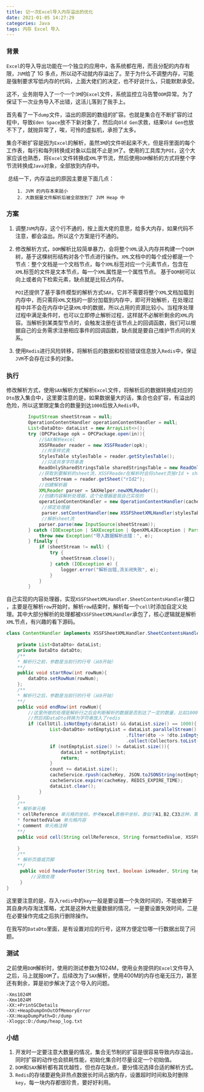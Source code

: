 ```yaml
---
title: 记一次Excel导入内存溢出的优化
date: 2021-01-05 14:27:29
categories: Java
tags: 内存 Excel 导入
---
```


### 背景

​		`Excel`的导入导出功能在一个独立的应用中，各系统都在用，而且分配的内存有限，`JVM`给了 1G 多点，所以动不动就内存溢出了。至于为什么不调整内存，可能是强制要求写低内存的代码，上面大佬们的决定，也不好说什么，只能默默承受。

​		这不，业务刚导入了一个一个`3M`的`Excel`文件，系统监控立马告警`OOM`异常。为了保证下一次业务导入不出错，这活儿落到了我手上。

​		首先看了一下`dump`文件，溢出的原因的数组的扩容。也就是集合在不断扩容的过程中，导致`Eden Space`放不下新对象了，然后向`Old Gen`求救，结果`Old Gen`也放不下了，就抛异常了，唉，可怜的虚拟机，承担了太多。

​		集合不断扩容是因为`Excel`的解析，虽然`3M`的文件听起来不大，但是将里面的每个工作表，每行和每列转换成对象以后就不止是`3M`了。使用的工具库为`POI`，这个大家应该也熟悉，将`Excel`文件转换成`XML`字节流，然后使用`DOM`解析的方式将整个字节流转换成`Java`对象，全部放到内存中。

​		总结一下，内存溢出的原因主要是下面几点：

		1. JVM 的内存本来就小
		2. 大数据量文件解析后被全部放到了 JVM Heap 中

### 方案

1. 调整`JVM`内存，这个行不通的，按上面大佬的意思，给多大内存，如果代码不注意，都会溢出。所以这个方案是行不通的。

2. 修改解析方式，`DOM`解析比较简单暴力，会将整个`XML`读入内存并构建一个`DOM`树，基于这棵树形结构对各个节点进行操作。`XML`文档中的每个成分都是一个节点：整个文档是一个文档节点，每个`XML`标签对应一个元素节点，包含在 `XML`标签的文件是文本节点，每一个`XML`属性是一个属性节点。 基于`DOM`树可以向上或者向下检索元素，缺点就是比较占内存。

	`POI`还提供了基于事件模型的解析方式`SAX`，它并不需要将整个`XML`文档加载到内存中，而只需将`XML`文档的一部分加载到内存中，即可开始解析，在处理过程中并不会在内存中记录`XML`中的数据，所以占用的资源比较小。当程序处理过程中满足条件时，也可以立即停止解析过程，这样就不必解析剩余的`XML`内容。当解析到某类型节点时，会触发注册在该节点上的回调函数，我们可以根据自己的业务需求注册相应事件的回调函数，缺点就是要自己维护节点间的关系。

3. 使用`Redis`进行风险转移，将解析后的数据和校验错误信息放入`Redis`中，保证`JVM`不会存在过多的对象。

### 执行

​		修改解析方式，使用`SAX`解析方式解析`Excel`文件，将解析后的数据转换成对应的`Dto`放入集合中，这里要注意的是，如果数据量大的话，集合也会扩容，有溢出的危险，所以这里限定集合的数量到达`1000`后放入`Redis`中。

```java
		InputStream sheetStream = null;
		OperationContentHandler operationContentHandler = null;
		List<DataDto> dataList = new ArrayList<>();
		try (OPCPackage opk = OPCPackage.open(in)){
			//SAX解析excel
			XSSFReader reader = new XSSFReader(opk);
             //共享样式表
			StylesTable stylesTable = reader.getStylesTable();
             //只读共享字符串表
			ReadOnlySharedStringsTable sharedStringsTable = new ReadOnlySharedStringsTable(opk);
			//获取到要解析的sheet流，XSSFReader在解析时会将sheet页按rId + sheetIndex排序，从1开始，当前要解析的数据在第二个sheet页，所以这里是rId2
             sheetStream = reader.getSheet("rId2");
			//创建解析器
			XMLReader parser = SAXHelper.newXMLReader();
			//创建内容解析处理器，这个处理器是我自己实现的
			operationContentHandler = new OperationContentHandler(cacheService, dataList, cacheKey);
             //绑定处理器
             parser.setContentHandler(new XSSFSheetXMLHandler(stylesTable, sharedStringsTable, operationContentHandler, false));
             //解析sheet流
			parser.parse(new InputSource(sheetStream));
		} catch (IOException | SAXException | OpenXML4JException | ParserConfigurationException e) {
			throw new Exception("导入数据解析出错：", e);
		} finally {
			if (sheetStream != null) {
				try {
					sheetStream.close();
				} catch (IOException e) {
					logger.error("解析出错,流关闭失败", e);
				}
			}
		}
```

​		自己实现的内容处理器，实现`XSSFSheetXMLHandler.SheetContentsHandler`接口 ，主要是在解析`row`开始时，解析`row`结束时，解析每一个`cell`时添加自定义处理。其中大部分解析的处理都被`XSSFSheetXMLHandler`承包了，核心逻辑就是解析`XML`节点，有兴趣的看下源码。

```java
class ContentHandler implements XSSFSheetXMLHandler.SheetContentsHandler{
    
    private List<DataDto> dataList;
    private DataDto dataDto;
    /**
    * 解析行之前，参数是当前行的行号（从0开始）
    **/
    public void startRow(int rowNum){
        dataDto.setRowNum(rowNum);
    };
    /**
    * 解析行之后，参数是当前行的行号（从0开始）
    **/
    public void endRow(int rowNum){
        //这里所做的处理是解析行之后会判断解析的数据是否到达了一定的数量，比如10000
        //然后将DataDto转换为字符串放入了redis
        if (CollUtil.isNotEmpty(dataList) && dataList.size() == 1000){
				List<DataDto> notEmptyList = dataList.parallelStream()
                    						.filter(dto -> !dto.isEmpty())
                    						.collect(Collectors.toList());
				if (notEmptyList.size() != dataList.size()){
					dataList = notEmptyList;
					return;
				}
				count += dataList.size();
				cacheService.rpush(cacheKey, JSON.toJSONString(notEmptyList));
				cacheService.expire(cacheKey, REDIS_EXPIRE_TIME);
				dataList.clear();
			}
    }
    /**
    * 解析单元格
    * cellReference 单元格的坐标，参考excel表格中坐标，类似于A1,B2,C33这种，第一行从1开始，第一列是A
    * formattedValue 单元格内容
    * comment 单元格注释
    **/ 
    public void cell(String cellReference, String formattedValue, XSSFComment comment){
        
    }
    /**
    * 解析页眉或页脚
    **/
     public void headerFooter(String text, boolean isHeader, String tagName){
         //没做处理
     }
}
```

​		这里要注意的是，存入`redis`中的`key`一般是要设置一个失效时间的，不能依赖于其自身内存淘汰策略，尤其是这种大批量数据的情况，一是要设置失效时间，二是在必要操作完成之后执行删除操作。

​		在我写的`DataDto`里面，是有设置对应的行号，这样方便定位哪一行数据出现了问题。

### 测试

​		之前使用`DOM`解析时，使用的测试参数为1024M，使用业务提供的`Excel`文件导入之后，马上就报`OOM`了。后续改为了`SAX`解析，使用400M的内存也毫无压力，甚至还有剩余，算是初步解决了这个导入的问题。

```
-Xms1024M
-Xmx1024M
-XX:+PrintGCDetails
-XX:+HeapDumpOnOutOfMemoryError
-XX:HeapDumpPath=D:/dump
-Xloggc:D:/dump/heap_log.txt
```

### 小结

1. 开发时一定要注意大数量的情况，集合无节制的扩容是很容易导致内存溢出，同时扩容的动作也会损耗性能，初始化集合时尽量设定一个初始值。
2. `DOM`和`SAX`解析都有其优越性，但也存在缺点，要分情况选择合适的解析方式。
3. `Redis`的存储要避免非热点数据长时间占据内存，设置超时时间和及时删除`key`，每一块内存都很珍贵，要好好利用。


